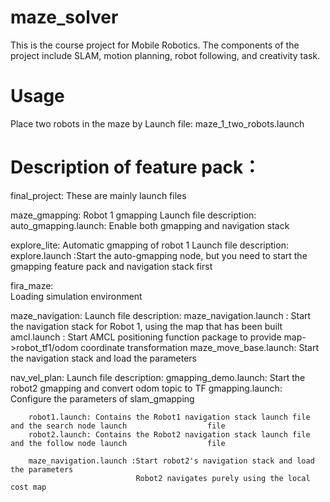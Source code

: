 # maze_solver
This is the course project for Mobile Robotics. 
The components of the project include SLAM, motion planning, robot following, and creativity task. 

# Usage
Place two robots in the maze by Launch file: maze_1_two_robots.launch 


# Description of feature pack：
final_project: 
    These are mainly launch files


maze_gmapping: Robot 1 gmapping
    Launch file description:
        auto_gmapping.launch: Enable both gmapping and navigation stack

explore_lite: Automatic gmapping of robot 1
    Launch file description:
        explore.launch :Start the auto-gmapping node, but you need to start the gmapping feature                    pack and navigation stack first


fira_maze:  
    Loading simulation environment


maze_navigation: 
    Launch file description:
        maze_navigation.launch : Start the navigation stack for Robot 1, using the map that has been                          built
        amcl.launch : Start AMCL positioning function package to provide map->robot_tf1/odom                       coordinate transformation
        maze_move_base.launch: Start the navigation stack and load the parameters



nav_vel_plan:
    Launch file description:
        gmapping_demo.launch: Start the robot2 gmapping and convert odom topic to TF
        gmapping.launch: Configure the parameters of slam_gmapping

        robot1.launch: Contains the Robot1 navigation stack launch file and the search node launch                  file
        robot2.launch: Contains the Robot2 navigation stack launch file and the follow node launch                  file

        maze_navigation.launch :Start robot2's navigation stack and load the parameters
                                Robot2 navigates purely using the local cost map 

